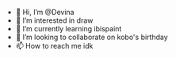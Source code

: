 - 👋 Hi, I’m @Devina 
- 👀 I’m interested in draw
- 🌱 I’m currently learning ibispaint
- 💞️ I’m looking to collaborate on kobo's birthday
- 📫 How to reach me idk

<!---
Firmasiformasi/Firmasiformasi is a ✨ special ✨ repository because its `README.md` (this file) appears on your GitHub profile.
You can click the Preview link to take a look at your changes.
--->
